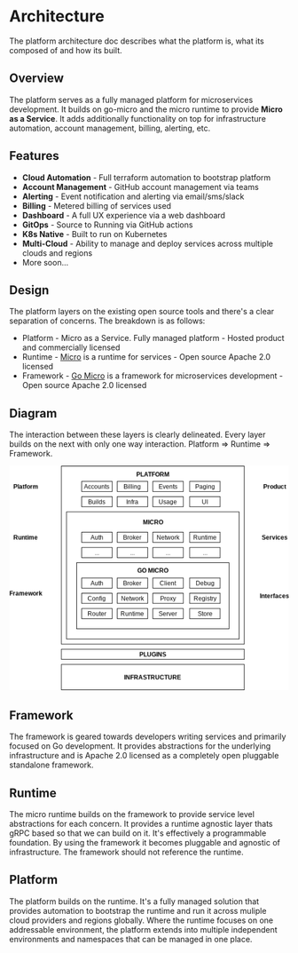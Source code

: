 # Architecture

The platform architecture doc describes what the platform is, what its composed of and how its built.

## Overview

The platform serves as a fully managed platform for microservices development. It builds on go-micro 
and the micro runtime to provide **Micro as a Service**. It adds additionally functionality on top for 
infrastructure automation, account management, billing, alerting, etc.

## Features

- **Cloud Automation** - Full terraform automation to bootstrap platform
- **Account Management** - GitHub account management via teams
- **Alerting** - Event notification and alerting via email/sms/slack
- **Billing** - Metered billing of services used
- **Dashboard** - A full UX experience via a web dashboard
- **GitOps** - Source to Running via GitHub actions
- **K8s Native** - Built to run on Kubernetes
- **Multi-Cloud** - Ability to manage and deploy services across multiple clouds and regions
- More soon...

## Design

The platform layers on the existing open source tools and there's a clear separation of concerns. The breakdown 
is as follows:

- Platform - Micro as a Service. Fully managed platform - Hosted product and commercially licensed
- Runtime - [Micro](https://github.com/micro/micro) is a runtime for services - Open source Apache 2.0 licensed
- Framework - [Go Micro](https://github.com/micro/go-micro) is a framework for microservices development - Open source Apache 2.0 licensed

## Diagram

The interaction between these layers is clearly delineated. Every layer builds on the next with only 
one way interaction. Platform => Runtime => Framework.

<img src="images/architecture.png" />

## Framework

The framework is geared towards developers writing services and primarily focused on Go development. It provides 
abstractions for the underlying infrastructure and is Apache 2.0 licensed as a completely open pluggable standalone 
framework.

## Runtime

The micro runtime builds on the framework to provide service level abstractions for each concern. It provides a 
runtime agnostic layer thats gRPC based so that we can build on it. It's effectively a programmable foundation. 
By using the framework it becomes pluggable and agnostic of infrastructure. The framework should not reference 
the runtime.

## Platform

The platform builds on the runtime. It's a fully managed solution that provides automation to bootstrap the runtime 
and run it across muliple cloud providers and regions globally. Where the runtime focuses on one addressable 
environment, the platform extends into multiple independent environments and namespaces that can be managed in one place.

